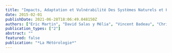 ```yaml
---
title: "Impacts, Adaptation et Vulnérabilité Des Systèmes Naturels et Humains En Europe"
date: 2015-02-01
publishDate: 2021-06-28T18:06:49.048150Z
authors: ["Eric Martin", "David Salas y Mélia", "Vincent Badeau", "Christine Delire", "Jean-Pierre Gattuso", "Aude Lemonsu", "Valéry Masson", "Grégoire Pigeon", "Mathieu Regimbeau", "Vincent Viguié"]
publication_types: ["2"]
abstract: ""
featured: false
publication: "*La Métórologie*"
---
```


